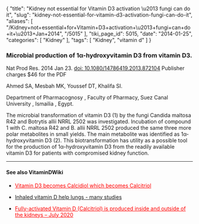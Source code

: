 {
    "title": "Kidney not essential for Vitamin D3 activation \u2013 fungi can do it",
    "slug": "kidney-not-essential-for-vitamin-d3-activation-fungi-can-do-it",
    "aliases": [
        "/Kidney+not+essential+for+Vitamin+D3+activation+\u2013+fungi+can+do+it+\u2013+Jan+2014",
        "/5015"
    ],
    "tiki_page_id": 5015,
    "date": "2014-01-25",
    "categories": [
        "Kidney"
    ],
    "tags": [
        "Kidney",
        "vitamin d"
    ]
}


### Microbial production of 1α-hydroxyvitamin D3 from vitamin D3.

Nat Prod Res. 2014 Jan 23. [doi: 10.1080/14786419.2013.872104](https://doi.org/10.1080/14786419.2013.872104)   Publisher charges $46 for the PDF

Ahmed SA, Mesbah MK, Youssef DT, Khalifa SI.

Department of Pharmacognosy , Faculty of Pharmacy, Suez Canal University , Ismailia , Egypt.

The microbial transformation of vitamin D3 (1) by the fungi Candida maltosa R42 and Botrytis allii NRRL 2502 was investigated. Incubation of compound 1 with C. maltosa R42 and B. allii NRRL 2502 produced the same three more polar metabolites in small yields. The main metabolite was identified as 1α-hydroxyvitamin D3 (2). This biotransformation has utility as a possible tool for the production of 1α-hydroxyvitamin D3 from the readily available vitamin D3 for patients with compromised kidney function.

---

#### See also VitaminDWiki

* <a href="/posts/vitamin-d3-becomes-calcidiol-which-becomes-calcitriol" style="color: red; text-decoration: underline;" title="This post/category does not exist yet: Vitamin D3 becomes Calcidiol which becomes Calcitriol">Vitamin D3 becomes Calcidiol which becomes Calcitriol</a>

* [Inhaled vitamin D help lungs - many studies](/posts/inhaled-vitamin-d-help-lungs-many-studies)

* <a href="/posts/fully-activated-vitamin-d-calcitriol-is-produced-inside-and-outside-of-the-kidneys" style="color: red; text-decoration: underline;" title="This post/category does not exist yet: Fully-activated Vitamin D (Calcitriol) is produced inside and outside of the kidneys – July 2020">Fully-activated Vitamin D (Calcitriol) is produced inside and outside of the kidneys – July 2020</a>